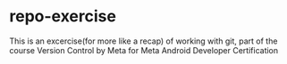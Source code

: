 # repo-exercise
This is an excercise(for more like a recap) of working with git, part of the course Version Control by Meta for Meta Android Developer Certification

